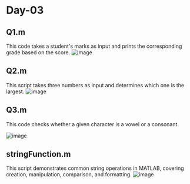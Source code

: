 # Day-03

## Q1.m ##

This code takes a student's marks as input and prints the corresponding grade based on the score.
![image](https://github.com/user-attachments/assets/90aaff96-5802-4dfa-adb7-4a4a627ce252)

## Q2.m ##

This script takes three numbers as input and determines which one is the largest.
![image](https://github.com/user-attachments/assets/6f770826-29d1-45b4-8984-f6b09a502b89)

## Q3.m ##

This code checks whether a given character is a vowel or a consonant.

![image](https://github.com/user-attachments/assets/89a81622-4547-43d6-917d-317d16be331a)

## stringFunction.m ##

This script demonstrates common string operations in MATLAB, covering creation, manipulation, comparison, and formatting.
![image](https://github.com/user-attachments/assets/b564a232-b1b8-462a-bd74-08628b04465e)



